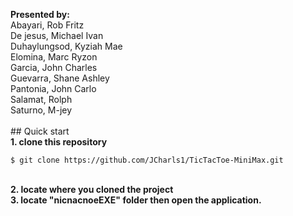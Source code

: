 **Presented by:** 
<br/>Abayari, Rob Fritz 
<br/> De jesus, Michael Ivan 
<br/> Duhaylungsod, Kyziah Mae 
<br/> Elomina, Marc Ryzon 
<br/> Garcia, John Charles 
<br/> Guevarra, Shane Ashley 
<br/> Pantonia, John Carlo 
<br/> Salamat, Rolph 
<br/> Saturno, M-jey 
<br/><br/>## Quick start 
<br/> **1. clone this repository** 
<br/> 
```console 
$ git clone https://github.com/JCharls1/TicTacToe-MiniMax.git
```
<br/> **2. locate where you cloned the project** 
<br/> **3. locate "nicnacnoeEXE" folder then open the application.**
